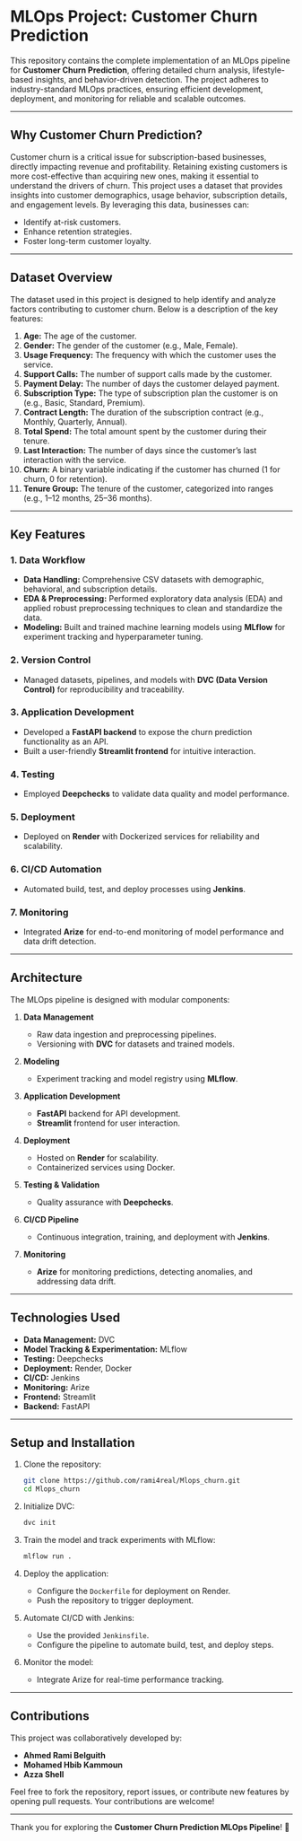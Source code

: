# MLOps Project: Customer Churn Prediction

This repository contains the complete implementation of an MLOps pipeline for **Customer Churn Prediction**, offering detailed churn analysis, lifestyle-based insights, and behavior-driven detection. The project adheres to industry-standard MLOps practices, ensuring efficient development, deployment, and monitoring for reliable and scalable outcomes.

---

## Why Customer Churn Prediction?

Customer churn is a critical issue for subscription-based businesses, directly impacting revenue and profitability. Retaining existing customers is more cost-effective than acquiring new ones, making it essential to understand the drivers of churn. This project uses a dataset that provides insights into customer demographics, usage behavior, subscription details, and engagement levels. By leveraging this data, businesses can:

- Identify at-risk customers.
- Enhance retention strategies.
- Foster long-term customer loyalty.

---

## Dataset Overview

The dataset used in this project is designed to help identify and analyze factors contributing to customer churn. Below is a description of the key features:

1. **Age:** The age of the customer.
2. **Gender:** The gender of the customer (e.g., Male, Female).
3. **Usage Frequency:** The frequency with which the customer uses the service.
4. **Support Calls:** The number of support calls made by the customer.
5. **Payment Delay:** The number of days the customer delayed payment.
6. **Subscription Type:** The type of subscription plan the customer is on (e.g., Basic, Standard, Premium).
7. **Contract Length:** The duration of the subscription contract (e.g., Monthly, Quarterly, Annual).
8. **Total Spend:** The total amount spent by the customer during their tenure.
9. **Last Interaction:** The number of days since the customer’s last interaction with the service.
10. **Churn:** A binary variable indicating if the customer has churned (1 for churn, 0 for retention).
11. **Tenure Group:** The tenure of the customer, categorized into ranges (e.g., 1–12 months, 25–36 months).

---

## Key Features

### 1. **Data Workflow**
   - **Data Handling:** Comprehensive CSV datasets with demographic, behavioral, and subscription details.
   - **EDA & Preprocessing:** Performed exploratory data analysis (EDA) and applied robust preprocessing techniques to clean and standardize the data.
   - **Modeling:** Built and trained machine learning models using **MLflow** for experiment tracking and hyperparameter tuning.

### 2. **Version Control**
   - Managed datasets, pipelines, and models with **DVC (Data Version Control)** for reproducibility and traceability.

### 3. **Application Development**
   - Developed a **FastAPI backend** to expose the churn prediction functionality as an API.
   - Built a user-friendly **Streamlit frontend** for intuitive interaction.

### 4. **Testing**
   - Employed **Deepchecks** to validate data quality and model performance.

### 5. **Deployment**
   - Deployed on **Render** with Dockerized services for reliability and scalability.

### 6. **CI/CD Automation**
   - Automated build, test, and deploy processes using **Jenkins**.

### 7. **Monitoring**
   - Integrated **Arize** for end-to-end monitoring of model performance and data drift detection.

---

## Architecture

The MLOps pipeline is designed with modular components:

1. **Data Management**
   - Raw data ingestion and preprocessing pipelines.
   - Versioning with **DVC** for datasets and trained models.

2. **Modeling**
   - Experiment tracking and model registry using **MLflow**.

3. **Application Development**
   - **FastAPI** backend for API development.
   - **Streamlit** frontend for user interaction.

4. **Deployment**
   - Hosted on **Render** for scalability.
   - Containerized services using Docker.

5. **Testing & Validation**
   - Quality assurance with **Deepchecks**.

6. **CI/CD Pipeline**
   - Continuous integration, training, and deployment with **Jenkins**.

7. **Monitoring**
   - **Arize** for monitoring predictions, detecting anomalies, and addressing data drift.

---

## Technologies Used

- **Data Management:** DVC  
- **Model Tracking & Experimentation:** MLflow  
- **Testing:** Deepchecks  
- **Deployment:** Render, Docker  
- **CI/CD:** Jenkins  
- **Monitoring:** Arize  
- **Frontend:** Streamlit  
- **Backend:** FastAPI  

---

## Setup and Installation

1. Clone the repository:
   ```bash
   git clone https://github.com/rami4real/Mlops_churn.git
   cd Mlops_churn
   ```

2. Initialize DVC:
   ```bash
   dvc init
   ```

3. Train the model and track experiments with MLflow:
   ```bash
   mlflow run .
   ```

4. Deploy the application:
   - Configure the `Dockerfile` for deployment on Render.
   - Push the repository to trigger deployment.

5. Automate CI/CD with Jenkins:
   - Use the provided `Jenkinsfile`.
   - Configure the pipeline to automate build, test, and deploy steps.

6. Monitor the model:
   - Integrate Arize for real-time performance tracking.

---

## Contributions

This project was collaboratively developed by:

- **Ahmed Rami Belguith**  
- **Mohamed Hbib Kammoun**  
- **Azza Shell**  

Feel free to fork the repository, report issues, or contribute new features by opening pull requests. Your contributions are welcome!

---

Thank you for exploring the **Customer Churn Prediction MLOps Pipeline**! 🚀

